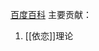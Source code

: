 [百度百科](https://baike.baidu.com/item/%E7%BA%A6%E7%BF%B0%C2%B7%E9%B2%8D%E6%AF%94/3197890)
主要贡献：
1. [[依恋]]理论